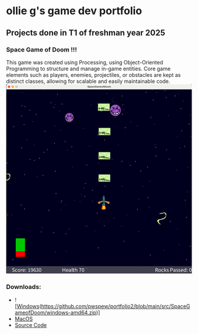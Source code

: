 # ollie g's game dev portfolio 

## Projects done in T1 of freshman year 2025

### Space Game of Doom !!!

This game was created using Processing, using Object-Oriented Programming to structure and manage in-game entities. Core game elements such as players, enemies, projectiles, or obstacles are kept as distinct classes, allowing for scalable and easily maintainable code.
![Running Game](https://github.com/pwspew/portfolio2/blob/main/images/spacelook.png?raw=true)
### Downloads:
* ![[Windows](https://github.com/pwspew/portfolio2/blob/main/images/windlogo.png)(https://github.com/pwspew/portfolio2/blob/main/src/SpaceGameofDoom/windows-amd64.zip)]
* [MacOS](https://github.com/pwspew/portfolio2/blob/main/src/SpaceGameofDoom/macos-aarch64.zip)
* [Source Code]()
